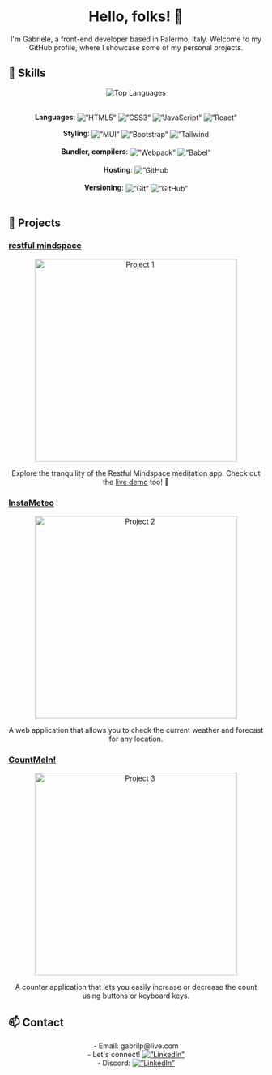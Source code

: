 # <div align="center">Hello, folks! 👋</div>

<div align="center">I'm Gabriele, a front-end developer based in Palermo, Italy. Welcome to my GitHub profile, where I showcase some of my personal projects.</div>

## 🔧 Skills

<div align="center">
  <div align="center">
    <img src="https://github-readme-stats.vercel.app/api/top-langs/?username=gabrilp&layout=compact" alt="Top Languages">
  </div>

  </br>

  <b>Languages</b>: 
    <img align="center" alt=”HTML5” src="https://img.shields.io/badge/html5-%23E34F26.svg?style=for-the-badge&logo=html5&logoColor=white"/>
    <img align="center" alt=”CSS3” src="https://img.shields.io/badge/css3-%231572B6.svg?style=for-the-badge&logo=css3&logoColor=white"/>
    <img align="center" alt=”JavaScript” src="https://img.shields.io/badge/javascript-%23323330.svg?style=for-the-badge&logo=javascript&logoColor=%23F7DF1E"/>
    <img align="center" alt=”React” src="https://img.shields.io/badge/react-%2320232a.svg?style=for-the-badge&logo=react&logoColor=%2361DAFB"/> 
</div>

<div align="center" >
  <b>Styling</b>:
    <img align="center" alt=”MUI” src="https://img.shields.io/badge/MUI-%230081CB.svg?style=for-the-badge&logo=mui&logoColor=white"/> 
    <img align="center" alt=”Bootstrap” src="https://img.shields.io/badge/bootstrap-%238511FA.svg?style=for-the-badge&logo=bootstrap&logoColor=white"/> 
    <img align="center" alt=”Tailwind CSS” src="https://img.shields.io/badge/tailwindcss-%2338B2AC.svg?style=for-the-badge&logo=tailwind-css&logoColor=white"/> 
</div>

<br/>

<div align="center">
  <b>Bundler, compilers</b>:
    <img align="center" alt=”Webpack” src="https://img.shields.io/badge/webpack-%238DD6F9.svg?style=for-the-badge&logo=webpack&logoColor=black"/> 
    <img align="center" alt=”Babel” src="https://img.shields.io/badge/Babel-F9DC3e?style=for-the-badge&logo=babel&logoColor=black"/> 
</div>

<br/>

<div align="center">
  <b>Hosting</b>:
    <img align="center" alt=”GitHub Pages” src="https://img.shields.io/badge/github%20pages-121013?style=for-the-badge&logo=github&logoColor=white"/> 
</div>

<br/>

<div align="center">
  <b>Versioning</b>:
    <img align="center" alt=”Git” src="https://img.shields.io/badge/git-%23F05033.svg?style=for-the-badge&logo=git&logoColor=white"/> 
    <img align="center" alt=”GitHub” src="https://img.shields.io/badge/github-%23121011.svg?style=for-the-badge&logo=github&logoColor=white"/> 
</div>

<br/>

## 🌟 Projects

### [restful mindspace](https://gabrilp.github.io/meditation-app/)
<div align="center">
  <a target="_blank" href="https://github.com/GabriLP/meditation-app">
    <img src="Project1Image.jpg" alt="Project 1" width="400">
  </a>
</div>

<div align="center">
  <p>Explore the tranquility of the Restful Mindspace meditation app. Check out the <a href="https://gabrilp.github.io/meditation-app/">live demo</a> too! 🪷</p>
</div>

### [InstaMeteo](https://gabrilp.github.io/MeteOggi/)

<div align="center">
  <a target="_blank" href="Link to Project">
    <img src="Project2Image.jpg" alt="Project 2" width="400">
  </a>
</div>

<div align="center">
  <p>A web application that allows you to check the current weather and forecast for any location.</p>
</div>

### [CountMeIn!](https://gabrilp.github.io/counter-app/)

<div align="center">
  <a target="_blank" href="Link to Project">
    <img src="Project3Image.jpg" alt="Project 3" width="400">
  </a>
</div>

<div align="center">
  <p>A counter application that lets you easily increase or decrease the count using buttons or keyboard keys.</p>
</div>

## 📫 Contact

<div align="center">
  - Email: gabrilp@live.com
</div>
<div align="center">
  - Let's connect!     
    <a target="_blank" href="https://www.linkedin.com/in/gabrielelapiana/">
      <img alt=”LinkedIn” src="https://img.shields.io/badge/linkedin-%230077B5.svg?style=for-the-badge&logo=linkedin&logoColor=white"/> 
    </a>
</div>
<div align="center">
  - Discord:     
    <a target="_blank" href="https://www.linkedin.com/in/gabrielelapiana/">
      <img alt=”LinkedIn” src="https://img.shields.io/badge/Discord-%235865F2.svg?style=for-the-badge&logo=discord&logoColor=white"/> 
    </a>
</div>
